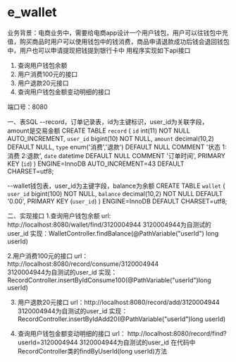 # e_wallet

业务背景：电商业务中，需要给电商app设计一个用户钱包，用户可以往钱包中充值，购买商品时用户可以使用钱包中的钱消费，商品申请退款成功后钱会退回钱包中，用户也可以申请提现把钱提到银行卡中
用程序实现如下api接口
 1.  查询用户钱包余额
2. 用户消费100元的接口
3. 用户退款20元接口
4. 查询用户钱包金额变动明细的接口


端口号：8080


一、表SQL
--record，订单记录表，id为主键标识，user_id为关联字段，amount是交易金额
CREATE TABLE `record` (
  `id` int(11) NOT NULL AUTO_INCREMENT,
  `user_id` bigint(10) NOT NULL,
  `amount` decimal(10,2) DEFAULT NULL,
  `type` enum('消费','退款') DEFAULT NULL COMMENT '状态 1:消费 2:退款',
  `date` datetime DEFAULT NULL COMMENT '订单时间',
  PRIMARY KEY (`id`)
) ENGINE=InnoDB AUTO_INCREMENT=43 DEFAULT CHARSET=utf8;

--wallet钱包表，user_id为主键字段，balance为余额
CREATE TABLE `wallet` (
  `user_id` bigint(100) NOT NULL,
  `balance` decimal(10,2) NOT NULL DEFAULT '0.00',
  PRIMARY KEY (`user_id`)
) ENGINE=InnoDB DEFAULT CHARSET=utf8;


二、实现接口
1.查询用户钱包余额
url: http://localhost:8080/wallet/find/3120004944
3120004944为自测试的user_id
实现：WalletController.findBalance(@PathVariable("userId") long userId)

2.用户消费100元的接口
url：http://localhost:8080/record/consume/3120004944       
3120004944为自测试的user_id
实现：RecordController.insertByIdConsume100(@PathVariable("userId")long userId)

3. 用户退款20元接口
url：http://localhost:8080/record/add/3120004944  
3120004944为自测试的user_id
实现：RecordController.insertByIdAdd20(@PathVariable("userId")long userId)


4. 查询用户钱包金额变动明细的接口
url： http://localhost:8080/record/find?userId=3120004944
3120004944为自测试的user_id
在代码中RecordController类的findByUserId(long userId)方法


